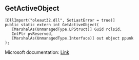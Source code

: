 ## GetActiveObject

```
[DllImport("oleaut32.dll", SetLastError = true)]
public static extern int GetActiveObject(
   [MarshalAs(UnmanagedType.LPStruct)] Guid rclsid,
   IntPtr pvReserved,
   [MarshalAs(UnmanagedType.Interface)] out object ppunk
);
```

Microsoft documentation: [Link](https://docs.microsoft.com/en-us/windows/win32/api/oleauto/nf-oleauto-getactiveobject)
